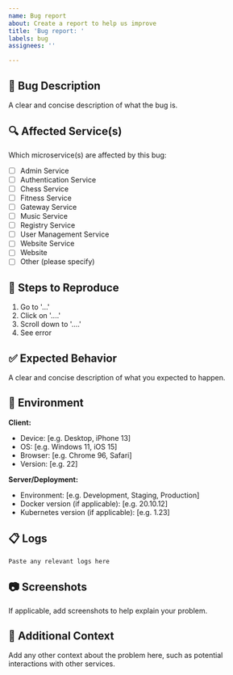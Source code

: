 ```yaml
---
name: Bug report
about: Create a report to help us improve
title: 'Bug report: '
labels: bug
assignees: ''

---
```


## 🐛 Bug Description
A clear and concise description of what the bug is.

## 🔍 Affected Service(s)
Which microservice(s) are affected by this bug:
- [ ] Admin Service
- [ ] Authentication Service
- [ ] Chess Service
- [ ] Fitness Service
- [ ] Gateway Service
- [ ] Music Service
- [ ] Registry Service
- [ ] User Management Service
- [ ] Website Service
- [ ] Website
- [ ] Other (please specify)

## 🔄 Steps to Reproduce
1. Go to '...'
2. Click on '....'
3. Scroll down to '....'
4. See error

## ✅ Expected Behavior
A clear and concise description of what you expected to happen.

## 📱 Environment
**Client:**
- Device: [e.g. Desktop, iPhone 13]
- OS: [e.g. Windows 11, iOS 15]
- Browser: [e.g. Chrome 96, Safari]
- Version: [e.g. 22]

**Server/Deployment:**
- Environment: [e.g. Development, Staging, Production]
- Docker version (if applicable): [e.g. 20.10.12]
- Kubernetes version (if applicable): [e.g. 1.23]

## 📋 Logs
```
Paste any relevant logs here
```

## 📷 Screenshots
If applicable, add screenshots to help explain your problem.

## 📝 Additional Context
Add any other context about the problem here, such as potential interactions with other services.
